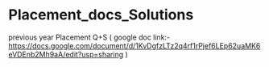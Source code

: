 # Placement_docs_Solutions
previous year Placement Q+S ( google doc link:-  https://docs.google.com/document/d/1KvDgfzLTz2q4rf1rPjef6LEp62uaMK6eVDEnb2Mh9aA/edit?usp=sharing )
